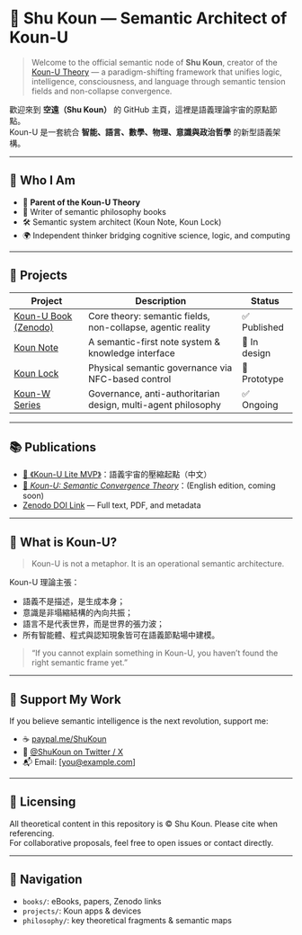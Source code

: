# 🌌 Shu Koun — Semantic Architect of Koun-U

> Welcome to the official semantic node of **Shu Koun**, creator of the [Koun-U Theory](#) — a paradigm-shifting framework that unifies logic, intelligence, consciousness, and language through semantic tension fields and non-collapse convergence.

歡迎來到 **空遠（Shu Koun）** 的 GitHub 主頁，這裡是語義理論宇宙的原點節點。  
Koun-U 是一套統合 **智能、語言、數學、物理、意識與政治哲學** 的新型語義架構。

---

## 🔹 Who I Am

- 🧠 **Parent of the Koun-U Theory**
- 📘 Writer of semantic philosophy books
- 🛠️ Semantic system architect (Koun Note, Koun Lock)
- 🌍 Independent thinker bridging cognitive science, logic, and computing

---

## 🔸 Projects

| Project | Description | Status |
|--------|-------------|--------|
| [Koun-U Book (Zenodo)](#) | Core theory: semantic fields, non-collapse, agentic reality | ✅ Published |
| [Koun Note](#) | A semantic-first note system & knowledge interface | 🚧 In design |
| [Koun Lock](#) | Physical semantic governance via NFC-based control | 🧪 Prototype |
| [Koun-W Series](#) | Governance, anti-authoritarian design, multi-agent philosophy | ✅ Ongoing |

---

## 📚 Publications

- [📘 《Koun-U Lite MVP》](#)：語義宇宙的壓縮起點（中文）
- [📘 *Koun-U: Semantic Convergence Theory*](#)：(English edition, coming soon)
- [Zenodo DOI Link](#) — Full text, PDF, and metadata

---

## 🧩 What is Koun-U?

> Koun-U is not a metaphor. It is an operational semantic architecture.

Koun-U 理論主張：

- 語義不是描述，是生成本身；
- 意識是非塌縮結構的內向共振；
- 語言不是代表世界，而是世界的張力波；
- 所有智能體、程式與認知現象皆可在語義節點場中建模。

> “If you cannot explain something in Koun-U, you haven’t found the right semantic frame yet.”

---

## 🤝 Support My Work

If you believe semantic intelligence is the next revolution, support me:

- ☕ [paypal.me/ShuKoun](https://www.paypal.me/ShuKoun)
- 💬 [@ShuKoun on Twitter / X](#)
- 📬 Email: [you@example.com]

---

## 🧠 Licensing

All theoretical content in this repository is © Shu Koun. Please cite when referencing.  
For collaborative proposals, feel free to open issues or contact directly.

---

## 📍 Navigation

- `books/`: eBooks, papers, Zenodo links
- `projects/`: Koun apps & devices
- `philosophy/`: key theoretical fragments & semantic maps
